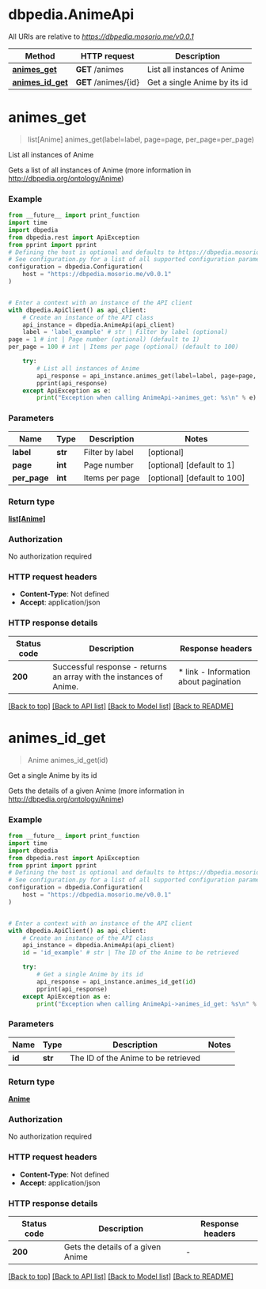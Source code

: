 # dbpedia.AnimeApi

All URIs are relative to *https://dbpedia.mosorio.me/v0.0.1*

Method | HTTP request | Description
------------- | ------------- | -------------
[**animes_get**](AnimeApi.md#animes_get) | **GET** /animes | List all instances of Anime
[**animes_id_get**](AnimeApi.md#animes_id_get) | **GET** /animes/{id} | Get a single Anime by its id


# **animes_get**
> list[Anime] animes_get(label=label, page=page, per_page=per_page)

List all instances of Anime

Gets a list of all instances of Anime (more information in http://dbpedia.org/ontology/Anime)

### Example

```python
from __future__ import print_function
import time
import dbpedia
from dbpedia.rest import ApiException
from pprint import pprint
# Defining the host is optional and defaults to https://dbpedia.mosorio.me/v0.0.1
# See configuration.py for a list of all supported configuration parameters.
configuration = dbpedia.Configuration(
    host = "https://dbpedia.mosorio.me/v0.0.1"
)


# Enter a context with an instance of the API client
with dbpedia.ApiClient() as api_client:
    # Create an instance of the API class
    api_instance = dbpedia.AnimeApi(api_client)
    label = 'label_example' # str | Filter by label (optional)
page = 1 # int | Page number (optional) (default to 1)
per_page = 100 # int | Items per page (optional) (default to 100)

    try:
        # List all instances of Anime
        api_response = api_instance.animes_get(label=label, page=page, per_page=per_page)
        pprint(api_response)
    except ApiException as e:
        print("Exception when calling AnimeApi->animes_get: %s\n" % e)
```

### Parameters

Name | Type | Description  | Notes
------------- | ------------- | ------------- | -------------
 **label** | **str**| Filter by label | [optional] 
 **page** | **int**| Page number | [optional] [default to 1]
 **per_page** | **int**| Items per page | [optional] [default to 100]

### Return type

[**list[Anime]**](Anime.md)

### Authorization

No authorization required

### HTTP request headers

 - **Content-Type**: Not defined
 - **Accept**: application/json

### HTTP response details
| Status code | Description | Response headers |
|-------------|-------------|------------------|
**200** | Successful response - returns an array with the instances of Anime. |  * link - Information about pagination <br>  |

[[Back to top]](#) [[Back to API list]](../README.md#documentation-for-api-endpoints) [[Back to Model list]](../README.md#documentation-for-models) [[Back to README]](../README.md)

# **animes_id_get**
> Anime animes_id_get(id)

Get a single Anime by its id

Gets the details of a given Anime (more information in http://dbpedia.org/ontology/Anime)

### Example

```python
from __future__ import print_function
import time
import dbpedia
from dbpedia.rest import ApiException
from pprint import pprint
# Defining the host is optional and defaults to https://dbpedia.mosorio.me/v0.0.1
# See configuration.py for a list of all supported configuration parameters.
configuration = dbpedia.Configuration(
    host = "https://dbpedia.mosorio.me/v0.0.1"
)


# Enter a context with an instance of the API client
with dbpedia.ApiClient() as api_client:
    # Create an instance of the API class
    api_instance = dbpedia.AnimeApi(api_client)
    id = 'id_example' # str | The ID of the Anime to be retrieved

    try:
        # Get a single Anime by its id
        api_response = api_instance.animes_id_get(id)
        pprint(api_response)
    except ApiException as e:
        print("Exception when calling AnimeApi->animes_id_get: %s\n" % e)
```

### Parameters

Name | Type | Description  | Notes
------------- | ------------- | ------------- | -------------
 **id** | **str**| The ID of the Anime to be retrieved | 

### Return type

[**Anime**](Anime.md)

### Authorization

No authorization required

### HTTP request headers

 - **Content-Type**: Not defined
 - **Accept**: application/json

### HTTP response details
| Status code | Description | Response headers |
|-------------|-------------|------------------|
**200** | Gets the details of a given Anime |  -  |

[[Back to top]](#) [[Back to API list]](../README.md#documentation-for-api-endpoints) [[Back to Model list]](../README.md#documentation-for-models) [[Back to README]](../README.md)

